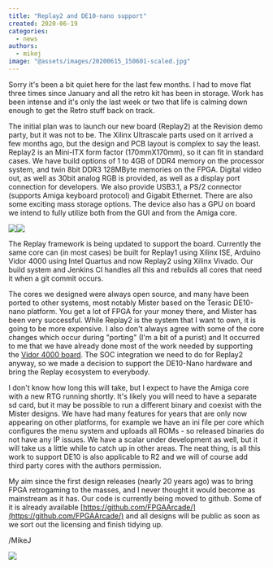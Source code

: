 ```yaml
---
title: "Replay2 and DE10-nano support"
created: 2020-06-19
categories: 
  - news
authors: 
  - mikej
image: "@assets/images/20200615_150601-scaled.jpg"
---
```


Sorry it's been a bit quiet here for the last few months. I had to move flat three times since January and all the retro kit has been in storage. Work has been intense and it's only the last week or two that life is calming down enough to get the Retro stuff back on track.

The initial plan was to launch our new board (Replay2) at the Revision demo party, but it was not to be. The Xilinx Ultrascale parts used on it arrived a few months ago, but the design and PCB layout is complex to say the least. Replay2 is an Mini-ITX form factor (170mmX170mm), so it can fit in standard cases. We have build options of 1 to 4GB of DDR4 memory on the processor system, and twin 8bit DDR3 128MByte memories on the FPGA. Digital video out, as well as 30bit analog RGB is provided, as well as a display port connection for developers. We also provide USB3.1, a PS/2 connector (supports Amiga keyboard protocol) and Gigabit Ethernet. There are also some exciting mass storage options. The device also has a GPU on board we intend to fully utilize both from the GUI and from the Amiga core.

![](@assets/images/20200608_143832-225x300.jpg)![](@assets/images/20200615_150601-225x300.jpg)

The Replay framework is being updated to support the board. Currently the same core can (in most cases) be built for Replay1 using Xilinx ISE, Arduino Vidor 4000 using Intel Quartus and now Replay2 using Xilinx Vivado. Our build system and Jenkins CI handles all this and rebuilds all cores that need it when a git commit occurs.

The cores we designed were always open source, and many have been ported to other systems, most notably Mister based on the Terasic DE10-nano platform. You get a lot of FPGA for your money there, and Mister has been very successful. While Replay2 is the system that I want to own, it is going to be more expensive. I also don't always agree with some of the core changes which occur during "porting" (I'm a bit of a purist) and It occurred to me that we have already done most of the work needed by supporting the [Vidor 4000 board](https://www.fpgaarcade.com/arduino-vidor-4000-springs-into-life/). The SOC integration we need to do for Replay2 anyway, so we made a decision to support the DE10-Nano hardware and bring the Replay ecosystem to everybody.

I don't know how long this will take, but I expect to have the Amiga core with a new RTG running shortly. It's likely you will need to have a separate sd card, but it may be possible to run a different binary and coexist with the Mister designs. We have had many features for years that are only now appearing on other platforms, for example we have an ini file per core which configures the menu system and uploads all ROMs - so released binaries do not have any IP issues. We have a scalar under development as well, but it will take us a little while to catch up in other areas. The neat thing, is all this work to support DE10 is also applicable to R2 and we will of course add third party cores with the authors permission.

My aim since the first design releases (nearly 20 years ago) was to bring FPGA retrogaming to the masses, and I never thought it would become as mainstream as it has. Our code is currently being moved to github. Some of it is already available [https://github.com/FPGAArcade/](https://github.com/FPGAArcade/) and all designs will be public as soon as we sort out the licensing and finish tidying up.

/MikeJ

![](@assets/images/pacman.gif)
